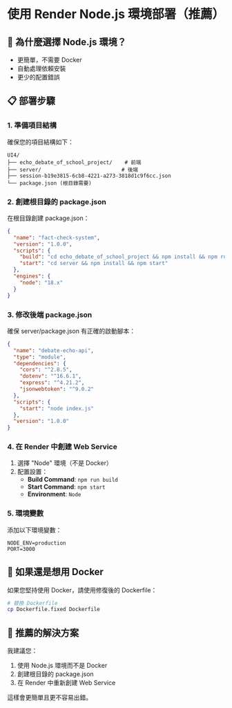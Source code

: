 # 使用 Render Node.js 環境部署（推薦）

## 🎯 為什麼選擇 Node.js 環境？
- 更簡單，不需要 Docker
- 自動處理依賴安裝
- 更少的配置錯誤

## 📋 部署步驟

### 1. 準備項目結構
確保您的項目結構如下：
```
UI4/
├── echo_debate_of_school_project/    # 前端
├── server/                          # 後端
├── session-b19e3815-6cb8-4221-a273-3818d1c9f6cc.json
└── package.json (根目錄需要)
```

### 2. 創建根目錄的 package.json
在根目錄創建 package.json：

```json
{
  "name": "fact-check-system",
  "version": "1.0.0",
  "scripts": {
    "build": "cd echo_debate_of_school_project && npm install && npm run build",
    "start": "cd server && npm install && npm start"
  },
  "engines": {
    "node": "18.x"
  }
}
```

### 3. 修改後端 package.json
確保 server/package.json 有正確的啟動腳本：

```json
{
  "name": "debate-echo-api",
  "type": "module",
  "dependencies": {
    "cors": "^2.8.5",
    "dotenv": "^16.6.1",
    "express": "^4.21.2",
    "jsonwebtoken": "^9.0.2"
  },
  "scripts": {
    "start": "node index.js"
  },
  "version": "1.0.0"
}
```

### 4. 在 Render 中創建 Web Service
1. 選擇 "Node" 環境（不是 Docker）
2. 配置設置：
   - **Build Command**: `npm run build`
   - **Start Command**: `npm start`
   - **Environment**: `Node`

### 5. 環境變數
添加以下環境變數：
```
NODE_ENV=production
PORT=3000
```

## 🔧 如果還是想用 Docker

如果您堅持使用 Docker，請使用修復後的 Dockerfile：

```bash
# 替換 Dockerfile
cp Dockerfile.fixed Dockerfile
```

## 🚀 推薦的解決方案

我建議您：
1. 使用 Node.js 環境而不是 Docker
2. 創建根目錄的 package.json
3. 在 Render 中重新創建 Web Service

這樣會更簡單且更不容易出錯。
